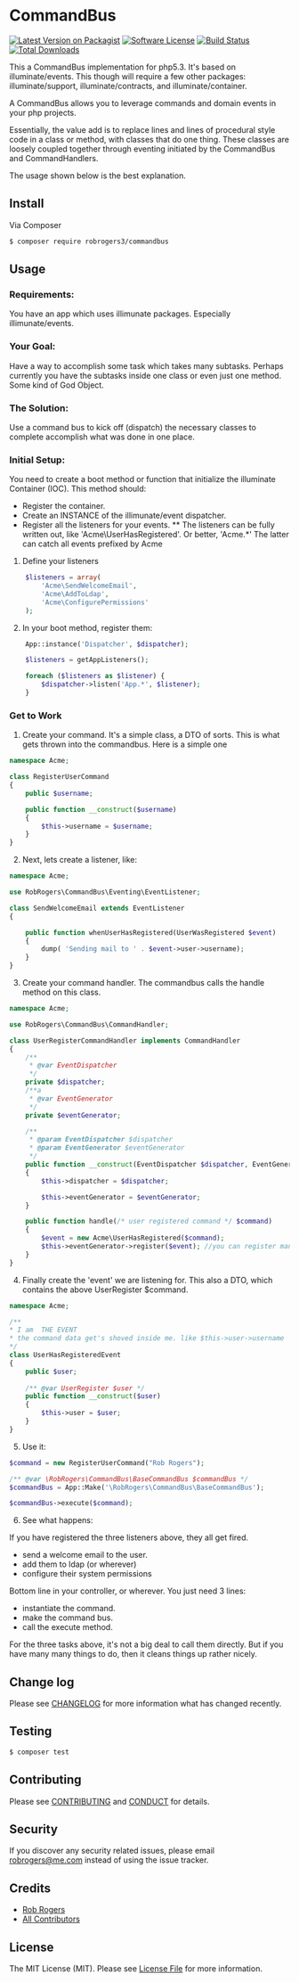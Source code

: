 # CommandBus

[![Latest Version on Packagist][ico-version]][link-packagist]
[![Software License][ico-license]](LICENSE.md)
[![Build Status][ico-travis]][link-travis]
[![Total Downloads][ico-downloads]][link-downloads]

This a CommandBus implementation for php5.3. It's based on illuminate/events. This though will require a few other packages: illuminate/support, illuminate/contracts, and illuminate/container.

A CommandBus allows you to leverage commands and domain events in your php projects.

Essentially, the value add is to replace lines and lines of procedural style code in a class or method, with classes that do one thing.
These classes are loosely coupled together through eventing initiated by the CommandBus and CommandHandlers.

The usage shown below is the best explanation.

## Install  

Via Composer

``` bash
$ composer require robrogers3/commandbus
```

## Usage

### Requirements:

You have an app which uses illimunate packages. Especially illimunate/events.

### Your Goal:

Have a way to accomplish some task which takes many subtasks.
Perhaps currently you have the subtasks inside one class or even just one method. Some kind of God Object.

### The Solution:

Use a command bus to kick off (dispatch) the necessary classes to complete accomplish what was done in one place.

### Initial Setup:

You need to create a boot method or function that initialize the illuminate Container (IOC).
This method should:
* Register the container.
* Create an INSTANCE of the illimunate/event dispatcher.
* Register all the listeners for your events.
** The listeners can be fully written out, like 'Acme\UserHasRegistered'. Or better, 'Acme.*' The latter can catch all events prefixed by Acme

1. Define your listeners
``` php
    $listeners = array(
        'Acme\SendWelcomeEmail',
        'Acme\AddToLdap',
        'Acme\ConfigurePermissions'
    );
```

2. In your boot method, register them:
```php
    App::instance('Dispatcher', $dispatcher);

    $listeners = getAppListeners();

    foreach ($listeners as $listener) {
        $dispatcher->listen('App.*', $listener);
    }
```

### Get to Work

1) Create your command. It's a simple class, a DTO of sorts. This is what gets thrown into the commandbus. Here is a simple one

``` php
namespace Acme;

class RegisterUserCommand
{
    public $username;

    public function __construct($username)
    {
        $this->username = $username;
    }
}
```

2) Next, lets create a listener, like:

```php
namespace Acme;

use RobRogers\CommandBus\Eventing\EventListener;

class SendWelcomeEmail extends EventListener
{

    public function whenUserHasRegistered(UserWasRegistered $event)
    {
        dump( 'Sending mail to ' . $event->user->username);
    }
}
```

3) Create your command handler. The commandbus calls the handle method on this class.

```php
namespace Acme;

use RobRogers\CommandBus\CommandHandler;

class UserRegisterCommandHandler implements CommandHandler
{
    /**
     * @var EventDispatcher
     */
    private $dispatcher;
    /**a
     * @var EventGenerator
     */
    private $eventGenerator;

    /**
     * @param EventDispatcher $dispatcher
     * @param EventGenerator $eventGenerator
     */
    public function __construct(EventDispatcher $dispatcher, EventGenerator $eventGenerator)
    {
        $this->dispatcher = $dispatcher;

        $this->eventGenerator = $eventGenerator;
    }

    public function handle(/* user registered command */ $command)
    {
        $event = new Acme\UserHasRegistered($command);
        $this->eventGenerator->register($event); //you can register many events
    }
}
```

4) Finally create the 'event' we are listening for. This also a DTO, which contains the above UserRegister $command.

```php
namespace Acme;

/**
* I am  THE EVENT
* the command data get's shoved inside me. like $this->user->username
*/
class UserHasRegisteredEvent
{
    public $user;
    
    /** @var UserRegister $user */
    public function __construct($user)
    {
        $this->user = $user;
    }
}
```

5) Use it:

```php
$command = new RegisterUserCommand("Rob Rogers");

/** @var \RobRogers\CommandBus\BaseCommandBus $commandBus */
$commandBus = App::Make('\RobRogers\CommandBus\BaseCommandBus');

$commandBus->execute($command);
```

6) See what happens:

If you have registered the three listeners above, they all get fired.
* send a welcome email to the user.
* add them to ldap (or wherever)
* configure their system permissions

Bottom line in your controller, or wherever.
You just need 3 lines:
* instantiate the command.
* make the command bus.
* call the execute method.

For the three tasks above, it's not a big deal to call them directly. But if you have many many things to do, then it cleans things up rather nicely.

## Change log

Please see [CHANGELOG](CHANGELOG.md) for more information what has changed recently.

## Testing

``` bash
$ composer test
```

## Contributing

Please see [CONTRIBUTING](CONTRIBUTING.md) and [CONDUCT](CONDUCT.md) for details.

## Security

If you discover any security related issues, please email robrogers@me.com instead of using the issue tracker.

## Credits

- [Rob Rogers][link-author]
- [All Contributors][link-contributors]

## License

The MIT License (MIT). Please see [License File](LICENSE.md) for more information.

[ico-version]: https://img.shields.io/packagist/v/robrogers3/commandbus.svg?style=flat-square
[ico-license]: https://img.shields.io/badge/license-MIT-brightgreen.svg?style=flat-square
[ico-travis]: https://img.shields.io/travis/robrogers3/commandbus/master.svg?style=flat-square
[ico-scrutinizer]: https://img.shields.io/scrutinizer/coverage/g/robrogers3/commandbus.svg?style=flat-square
[ico-code-quality]: https://img.shields.io/scrutinizer/g/robrogers3/commandbus.svg?style=flat-square
[ico-downloads]: https://img.shields.io/packagist/dt/robrogers3/commandbus.svg?style=flat-square

[link-packagist]: https://packagist.org/packages/robrogers3/commandbus
[link-travis]: https://travis-ci.org/robrogers3/commandbus
[link-scrutinizer]: https://scrutinizer-ci.com/g/robrogers3/commandbus/code-structure
[link-code-quality]: https://scrutinizer-ci.com/g/robrogers3/commandbus
[link-downloads]: https://packagist.org/packages/robrogers3/commandbus
[link-author]: https://github.com/robrogers3
[link-contributors]: ../../contributors
